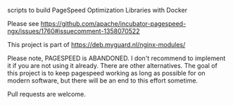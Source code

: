 
scripts to build PageSpeed Optimization Libraries with Docker

Please see https://github.com/apache/incubator-pagespeed-ngx/issues/1760#issuecomment-1358070522

This project is part of https://deb.myguard.nl/nginx-modules/

Please note, PAGESPEED is ABANDONED. I don't recommend to implement it if you are not using it already. There are other alternatives. The goal of this project is to keep pagespeed working as long as possible for on modern software, but there will be an end to this effort sometime.

Pull requests are welcome.



